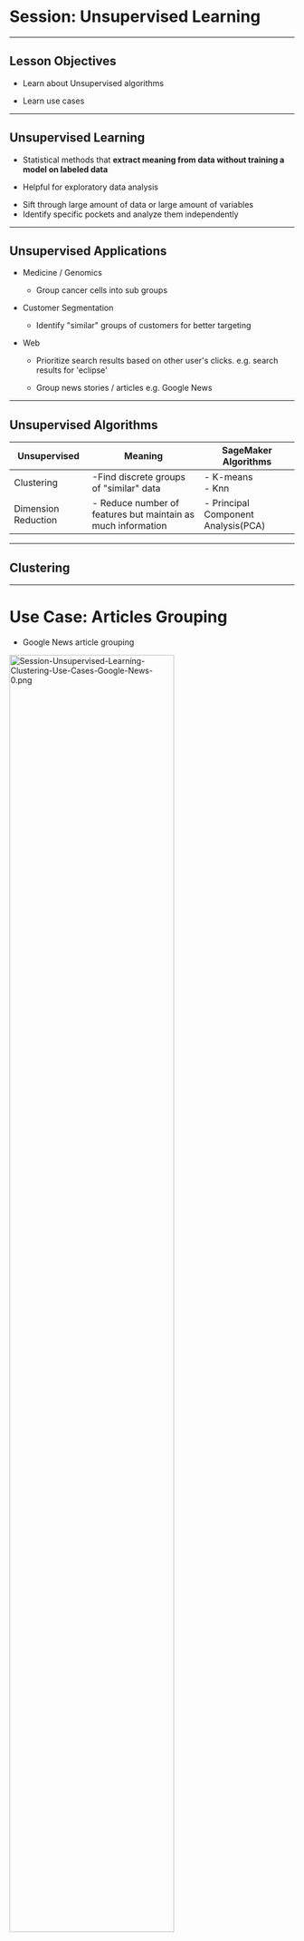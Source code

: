 # Session: Unsupervised Learning

---

## Lesson Objectives


 * Learn about Unsupervised algorithms

 * Learn use cases

 ---

## Unsupervised Learning

 * Statistical methods that **extract meaning from data without training a model on labeled data**

 * Helpful for exploratory data analysis
  - Sift through large amount of data or large amount of variables
  - Identify specific pockets and analyze them independently

---
## Unsupervised Applications

 * Medicine / Genomics
     - Group cancer cells into sub groups

 * Customer Segmentation
     - Identify "similar" groups of customers for better targeting

 * Web
     - Prioritize search results based on other user's clicks.
       e.g. search results for 'eclipse'

     - Group news stories / articles e.g. Google News

---

## Unsupervised Algorithms

| Unsupervised        	| Meaning                                                                                                                           	| SageMaker Algorithms                          	|
|---------------------	|-------------------------------------------------------------------------------------------------------------------------------------	|-------------------------------------	|
| Clustering          	| -Find discrete groups of "similar" data 	| - K-means <br/>- Knn 	|
| Dimension Reduction 	| - Reduce number of features but maintain as much information                                                                	| - Principal Component Analysis(PCA) 	|

---

## Clustering

---

# Use Case: Articles Grouping

* Google News article grouping

<img src="../../assets/images/machine-learning/3rd-party/Session-Unsupervised-Learning-Clustering-Use-Cases-Google-News-0.png" alt="Session-Unsupervised-Learning-Clustering-Use-Cases-Google-News-0.png" style="width:76%;"/>

---

# Use Case: Customer Segmentation

* Marketing / Sales
  - Segment users/customers for better targeting
    - (demographics, past purchases, interest, etc.)

* Politics
  - Group potential voters by issue
    - (healthcare, gun rights, jobs, etc.)

---

# K-Means Clustering

* Simple and elegant approach for partitioning a data set into K  **distinct, non-overlapping** clusters

* To start K-Means, specify the number of clusters (K)

* K-Means will assign each observation to  **exactly one cluster**

* Clusters are separated as distinctly as possible

---

## K-Means Clustering Walkthrough


 *  **Step 1** : Select k centroids (center of cluster).
 Example: 3 centroids (red, green, blue)
<p style="text-align:center">
  <img src="../../assets/images/machine-learning/3rd-party/Session-Unsupervised-Learning-K-Means-Clustering-Walkthrough-1.png" alt="Session-Unsupervised-Learning-K-Means-Clustering-Walkthrough-1.png" style="width:350px;"/>
</p>

 *  **Step 2** : Each point in the dataset is associated with its nearest centroid, as determined by a distance measurement.
<p style="text-align:center">
 <img src="../../assets/images/machine-learning/3rd-party/Session-Unsupervised-Learning-K-Means-Clustering-Walkthrough-0.png" alt="Session-Unsupervised-Learning-K-Means-Clustering-Walkthrough-0.png" style="width:300px;"/>
</p>


Notes:


---

## K-Means Clustering

 *  **Step 3** : The centroid (geometric center) of the clustered points becomes the new centroid of that cluster. Each centroid is updated.
<p style="text-align:center">
  <img src="../../assets/images/machine-learning/3rd-party/Session-Unsupervised-Learning-K-Means-Clustering-0.png" alt="Session-Unsupervised-Learning-K-Means-Clustering-0.png" style="width:350px;"/>
</p>

 *  **Step 4** : Repeat steps 2 and 3 until convergence is reached (the points move less than the threshold amount).
<p style="text-align:center">
 <img src="../../assets/images/machine-learning/3rd-party/Session-Unsupervised-Learning-K-Means-Clustering-1.png" alt="Session-Unsupervised-Learning-K-Means-Clustering-1.png" style="width:350px;"/>
</p>


Notes:

Ways to Determine Distance between points
Euclidian distance – (most obvious) Euclidian, which takes the distance in Euclidian space
Cosine Distance – cosine of angle between vectors – ignores magnitude
Manhattan distance: Effectively counts the number of square blocks one would "walk" to get there without cutting corners.
Tanimoto distance  Take both angle and magnitude into account.

Most algorithms attempt to balance the
Magnitude
Angle

---

# K-Means Animations

* [https://www.naftaliharris.com/blog/visualizing-k-means-clustering/](https://www.naftaliharris.com/blog/visualizing-k-means-clustering/)

* [http://stanford.edu/class/ee103/visualizations/kmeans/kmeans.html](http://stanford.edu/class/ee103/visualizations/kmeans/kmeans.html)

* [http://www.bytemuse.com/post/k-means-clustering-visualization/](http://www.bytemuse.com/post/k-means-clustering-visualization/)

---

# Evaluating K-Means Performance

* SageMaker provides 2 metrics during training

* **test:msd** - Mean Squared Distances between each data point and its cluster center

* **test:ssd** - Sum of Squared Distances between each data point and its cluster center

---

## Lab: KMeans using SageMaker

*  **Overview** :

   Experiment with KMeans

*  **Approximate time** :

   20 – 40 mins

*  **Instructions** :

    - KMEANS-1 lab (??)

    - KMEANS-2 : Walmart shopping data??

---
